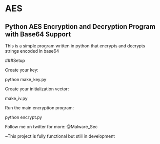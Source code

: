 # AES
## Python AES Encryption and Decryption Program with Base64 Support

This is a simple program written in python that encrypts and decrypts strings encoded in base64

###Setup

Create your key:

python make_key.py

Create your initialization vector:

make_iv.py

Run the main encryption program:

python encrypt.py

Follow me on twitter for more: @Malware_Sec

~This project is fully functional but still in development
